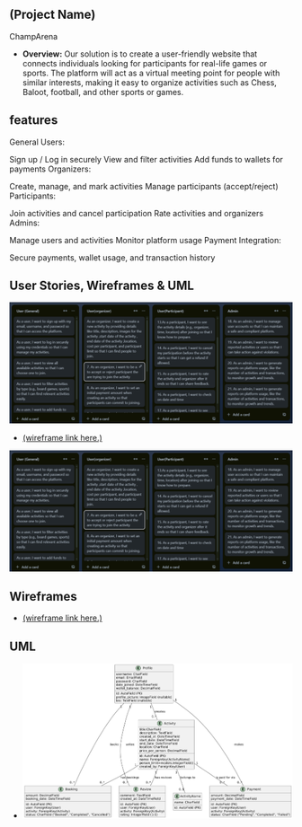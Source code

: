 ## (Project Name)
ChampArena

- **Overview:** 
Our solution is to create a user-friendly website that connects individuals looking for participants for real-life games or sports. The platform will act as a virtual meeting point for people with similar interests, making it easy to organize activities such as Chess, Baloot, football, and other sports or games.	



## features
General Users:

Sign up / Log in securely
View and filter activities
Add funds to wallets for payments
Organizers:

Create, manage, and mark activities
Manage participants (accept/reject)
Participants:

Join activities and cancel participation
Rate activities and organizers
Admins:

Manage users and activities
Monitor platform usage
Payment Integration:

Secure payments, wallet usage, and transaction history



## User Stories, Wireframes & UML 
![User Stories](assets/user_stories.png)
- [(wireframe link here.)](https://www.figma.com/design/U5yB0z0VeRxOMvCXOX9qLI/capstone?node-id=0-1&t=DZAUdJvwgCxnhwWY-1)



![User Stories](assets/user_stories.png)


## Wireframes
- [(wireframe link here.)](https://www.figma.com/design/U5yB0z0VeRxOMvCXOX9qLI/capstone?node-id=0-1&t=DZAUdJvwgCxnhwWY-1)


## UML
- ![UML link .](assets/UML.png)